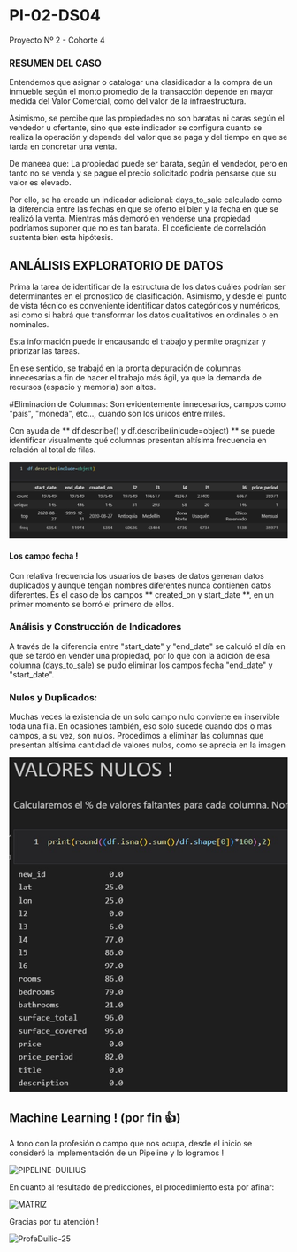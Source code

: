 # PI-02-DS04
Proyecto Nº 2 - Cohorte 4
### RESUMEN DEL CASO

Entendemos que asignar o catalogar una clasidicador a la compra de un inmueble según el monto promedio de la transacción depende en mayor medida del Valor Comercial, como del valor de la infraestructura.

Asimismo, se percibe que las propiedades no son baratas ni caras según el vendedor u ofertante, sino que este indicador se configura cuanto se realiza la operación y depende
del valor que se paga y del tiempo en que se tarda en concretar una venta.

De maneea que:
La propiedad puede ser barata, según el vendedor, pero en tanto no se venda y se pague el precio solicitado podría pensarse que su valor es elevado.

Por ello, se ha creado un indicador adicional: days_to_sale calculado como la diferencia entre las fechas en que se oferto el bien y la fecha en que se realizó la venta.
Mientras más demoró en venderse una propiedad podríamos suponer que no es tan barata.
El coeficiente de correlación sustenta bien esta hipótesis.

## ANLÁLISIS EXPLORATORIO DE DATOS
Prima la tarea de identificar de la estructura de los datos cuáles podrían ser determinantes en el pronóstico de clasificación.
Asimismo, y desde el punto de vista técnico es conveniente identificar datos categóricos y numéricos, asi como si habrá que transformar los datos cualitativos en ordinales
o en nominales.

Esta información puede ir encausando el trabajo y permite oragnizar y priorizar las tareas.

En ese sentido, se trabajó en la pronta depuración de columnas innecesarias a fin de hacer el trabajo más ágil, ya que la demanda de recursos (espacio y memoria) son
altos.

#Eliminación de Columnas:
Son evidentemente innecesarios, campos como "país", "moneda", etc..., cuando son los únicos entre miles.
  

Con ayuda de ** df.describe() y df.describe(inlcude=object) ** se puede identificar visualmente qué columnas presentan altísima frecuencia en relación al total de filas.

![This is an image](https://github.com/Duilius/PI-02-DS04/blob/main/frecuencia.jpg)

#### Los campo fecha !

Con relativa frecuencia los usuarios de bases de datos generan datos duplicados y aunque tengan nombres diferentes nunca contienen datos diferentes.
Es el caso de los campos ** created_on y start_date  **, en un primer momento se borró el primero de ellos.

### Análisis y Construcción de Indicadores
A través de la diferencia entre "start_date" y "end_date" se calculó el día en que se tardó en vender una propiedad, por lo que con la adición de esa columna (days_to_sale) se pudo eliminar los campos fecha "end_date" y "start_date".

### Nulos y Duplicados:

Muchas veces la existencia de un solo campo nulo convierte en inservible toda una fila. En ocasiones también, eso solo sucede cuando dos o mas campos, a su vez, son nulos.
Procedimos a eliminar las columnas que presentan altísima cantidad de valores nulos, como se aprecia en la imagen

![This is an image](https://github.com/Duilius/PI-02-DS04/blob/main/nulos-duplicados.jpg)


## Machine Learning ! (por fin 👍)

A tono con la profesión o campo que nos ocupa, desde el inicio se consideró la implementación de un Pipeline y lo logramos !

![PIPELINE-DUILIUS](https://user-images.githubusercontent.com/104642248/200047276-65bd1797-8625-41bc-a2ae-90e48672d0c0.jpg)


En cuanto al resultado de predicciones, el procedimiento esta por afinar:

![MATRIZ](https://user-images.githubusercontent.com/104642248/200047601-174dcde8-5331-4aa2-b6fd-2a83598b8db1.jpg)

Gracias por tu atención !

![ProfeDuilio-25](https://user-images.githubusercontent.com/104642248/200047984-4bc49696-18da-48da-abd5-99a28333d467.jpg)

